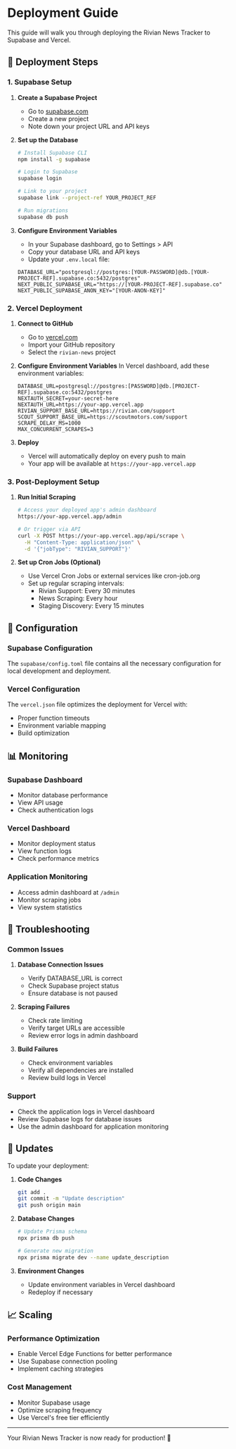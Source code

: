 # Deployment Guide

This guide will walk you through deploying the Rivian News Tracker to Supabase and Vercel.

## 🚀 Deployment Steps

### 1. Supabase Setup

1. **Create a Supabase Project**
   - Go to [supabase.com](https://supabase.com)
   - Create a new project
   - Note down your project URL and API keys

2. **Set up the Database**
   ```bash
   # Install Supabase CLI
   npm install -g supabase
   
   # Login to Supabase
   supabase login
   
   # Link to your project
   supabase link --project-ref YOUR_PROJECT_REF
   
   # Run migrations
   supabase db push
   ```

3. **Configure Environment Variables**
   - In your Supabase dashboard, go to Settings > API
   - Copy your database URL and API keys
   - Update your `.env.local` file:
   ```env
   DATABASE_URL="postgresql://postgres:[YOUR-PASSWORD]@db.[YOUR-PROJECT-REF].supabase.co:5432/postgres"
   NEXT_PUBLIC_SUPABASE_URL="https://[YOUR-PROJECT-REF].supabase.co"
   NEXT_PUBLIC_SUPABASE_ANON_KEY="[YOUR-ANON-KEY]"
   ```

### 2. Vercel Deployment

1. **Connect to GitHub**
   - Go to [vercel.com](https://vercel.com)
   - Import your GitHub repository
   - Select the `rivian-news` project

2. **Configure Environment Variables**
   In Vercel dashboard, add these environment variables:
   ```
   DATABASE_URL=postgresql://postgres:[PASSWORD]@db.[PROJECT-REF].supabase.co:5432/postgres
   NEXTAUTH_SECRET=your-secret-here
   NEXTAUTH_URL=https://your-app.vercel.app
   RIVIAN_SUPPORT_BASE_URL=https://rivian.com/support
   SCOUT_SUPPORT_BASE_URL=https://scoutmotors.com/support
   SCRAPE_DELAY_MS=1000
   MAX_CONCURRENT_SCRAPES=3
   ```

3. **Deploy**
   - Vercel will automatically deploy on every push to main
   - Your app will be available at `https://your-app.vercel.app`

### 3. Post-Deployment Setup

1. **Run Initial Scraping**
   ```bash
   # Access your deployed app's admin dashboard
   https://your-app.vercel.app/admin
   
   # Or trigger via API
   curl -X POST https://your-app.vercel.app/api/scrape \
     -H "Content-Type: application/json" \
     -d '{"jobType": "RIVIAN_SUPPORT"}'
   ```

2. **Set up Cron Jobs (Optional)**
   - Use Vercel Cron Jobs or external services like cron-job.org
   - Set up regular scraping intervals:
     - Rivian Support: Every 30 minutes
     - News Scraping: Every hour
     - Staging Discovery: Every 15 minutes

## 🔧 Configuration

### Supabase Configuration

The `supabase/config.toml` file contains all the necessary configuration for local development and deployment.

### Vercel Configuration

The `vercel.json` file optimizes the deployment for Vercel with:
- Proper function timeouts
- Environment variable mapping
- Build optimization

## 📊 Monitoring

### Supabase Dashboard
- Monitor database performance
- View API usage
- Check authentication logs

### Vercel Dashboard
- Monitor deployment status
- View function logs
- Check performance metrics

### Application Monitoring
- Access admin dashboard at `/admin`
- Monitor scraping jobs
- View system statistics

## 🚨 Troubleshooting

### Common Issues

1. **Database Connection Issues**
   - Verify DATABASE_URL is correct
   - Check Supabase project status
   - Ensure database is not paused

2. **Scraping Failures**
   - Check rate limiting
   - Verify target URLs are accessible
   - Review error logs in admin dashboard

3. **Build Failures**
   - Check environment variables
   - Verify all dependencies are installed
   - Review build logs in Vercel

### Support

- Check the application logs in Vercel dashboard
- Review Supabase logs for database issues
- Use the admin dashboard for application monitoring

## 🔄 Updates

To update your deployment:

1. **Code Changes**
   ```bash
   git add .
   git commit -m "Update description"
   git push origin main
   ```

2. **Database Changes**
   ```bash
   # Update Prisma schema
   npx prisma db push
   
   # Generate new migration
   npx prisma migrate dev --name update_description
   ```

3. **Environment Changes**
   - Update environment variables in Vercel dashboard
   - Redeploy if necessary

## 📈 Scaling

### Performance Optimization
- Enable Vercel Edge Functions for better performance
- Use Supabase connection pooling
- Implement caching strategies

### Cost Management
- Monitor Supabase usage
- Optimize scraping frequency
- Use Vercel's free tier efficiently

---

Your Rivian News Tracker is now ready for production! 🎉
